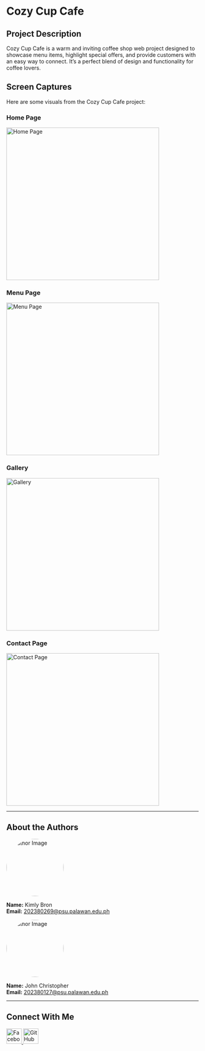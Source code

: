 # Cozy Cup Cafe

## Project Description
Cozy Cup Cafe is a warm and inviting coffee shop web project designed to showcase menu items, highlight special offers, and provide customers with an easy way to connect. It’s a perfect blend of design and functionality for coffee lovers.


## Screen Captures
Here are some visuals from the Cozy Cup Cafe project:

### Home Page
<img src="images/home.png" alt="Home Page" width="400">

### Menu Page
<img src="images/menu.png" alt="Menu Page" width="400">

### Gallery
<img src="images/gallery.png" alt="Gallery" width="400">

### Contact Page
<img src="images/contact.png" alt="Contact Page" width="400">

---

## About the Authors
<img src="images/Github.png" alt="Author Image" width="150" style="border-radius:50%;">

**Name:** Kimly Bron  
**Email:** 202380269@psu.palawan.edu.ph

<img src="images/Github.png" alt="Author Image" width="150" style="border-radius:50%;">

**Name:** John Christopher  
**Email:** 202380127@psu.palawan.edu.ph

---

## Connect With Me
<a href="https://www.facebook.com/jc.remandaban.2024">
  <img src="https://raw.githubusercontent.com/gauravghongde/social-icons/master/SVG/Color/Facebook.svg"  width="40" alt="Facebook" >
</a> 


<a href="https://github.com/yourusername">
  <img src="https://raw.githubusercontent.com/gauravghongde/social-icons/master/SVG/Color/Github.svg" width="40" alt="GitHub">
</a>
